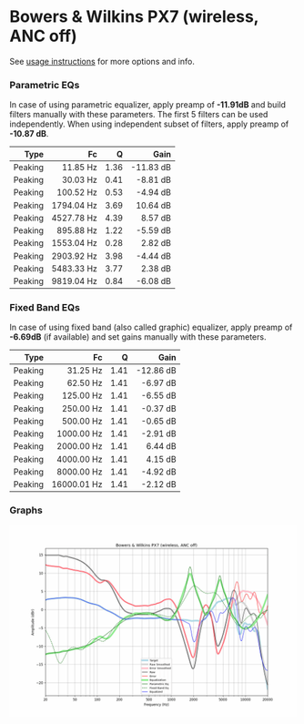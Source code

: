 # Bowers & Wilkins PX7 (wireless, ANC off)
See [usage instructions](https://github.com/jaakkopasanen/AutoEq#usage) for more options and info.

### Parametric EQs
In case of using parametric equalizer, apply preamp of **-11.91dB** and build filters manually
with these parameters. The first 5 filters can be used independently.
When using independent subset of filters, apply preamp of **-10.87 dB**.

| Type    | Fc         |    Q | Gain      |
|--------:|-----------:|-----:|----------:|
| Peaking | 11.85 Hz   | 1.36 | -11.83 dB |
| Peaking | 30.03 Hz   | 0.41 | -8.81 dB  |
| Peaking | 100.52 Hz  | 0.53 | -4.94 dB  |
| Peaking | 1794.04 Hz | 3.69 | 10.64 dB  |
| Peaking | 4527.78 Hz | 4.39 | 8.57 dB   |
| Peaking | 895.88 Hz  | 1.22 | -5.59 dB  |
| Peaking | 1553.04 Hz | 0.28 | 2.82 dB   |
| Peaking | 2903.92 Hz | 3.98 | -4.44 dB  |
| Peaking | 5483.33 Hz | 3.77 | 2.38 dB   |
| Peaking | 9819.04 Hz | 0.84 | -6.08 dB  |

### Fixed Band EQs
In case of using fixed band (also called graphic) equalizer, apply preamp of **-6.69dB**
(if available) and set gains manually with these parameters.

| Type    | Fc          |    Q | Gain      |
|--------:|------------:|-----:|----------:|
| Peaking | 31.25 Hz    | 1.41 | -12.86 dB |
| Peaking | 62.50 Hz    | 1.41 | -6.97 dB  |
| Peaking | 125.00 Hz   | 1.41 | -6.55 dB  |
| Peaking | 250.00 Hz   | 1.41 | -0.37 dB  |
| Peaking | 500.00 Hz   | 1.41 | -0.65 dB  |
| Peaking | 1000.00 Hz  | 1.41 | -2.91 dB  |
| Peaking | 2000.00 Hz  | 1.41 | 6.44 dB   |
| Peaking | 4000.00 Hz  | 1.41 | 4.15 dB   |
| Peaking | 8000.00 Hz  | 1.41 | -4.92 dB  |
| Peaking | 16000.01 Hz | 1.41 | -2.12 dB  |

### Graphs
![](./Bowers%20&%20Wilkins%20PX7%20(wireless,%20ANC%20off).png)